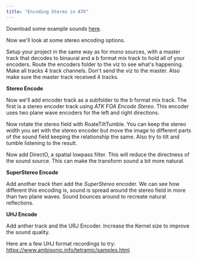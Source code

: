 ```yaml
---
title: "Encoding Stereo in ATK"
---
```


Download some example sounds [here](https://www.ambisonictoolkit.net/download/recordings/).

Now we'll look at some stereo encoding options.

Setup your project in the same way as for mono sources, with a master track that decodes to binaural and a b format mix track to hold all of your encoders. Route the encoders folder to the viz to see what's happening. Make all tracks 4 track channels. Don't send the viz to the master. Also make sure the master track received 4 tracks.

**Stereo Encode**

Now we'll add encoder track as a subfolder to the b format mix track. The first is a stereo encoder track using _ATK FOA Encode Stereo_. This encoder uses two plane wave encoders for the left and right directions.

Now rotate the stereo field with RoateTiltTumble. You can keep the stereo width you set with the stereo encoder but move the image to different parts of the sound field keeping the relationship the same. Also try to tilt and tumble listening to the result.

Now add DirectO, a spatial lowpass filter. This will reduce the directness of the sound source. This can make the transform sound a bit more natural.

**SuperStereo Encode**

Add another track then add the _SuperStereo_ encoder. We can see how different this encoding is, sound is spread around the stereo field in more than two plane waves. Sound bounces around to recreate natural reflections.

**UHJ Encode**

Add anther track and the URJ Encoder. Increase the Kernel size to improve the sound quality.

Here are a few UHJ format recordings to try: https://www.ambisonic.info/tetramic/samples.html
